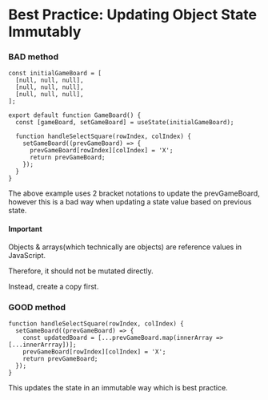 # Best Practice: Updating Object State Immutably

### BAD method
```JSX
const initialGameBoard = [
  [null, null, null],
  [null, null, null],
  [null, null, null],
];

export default function GameBoard() {
  const [gameBoard, setGameBoard] = useState(initialGameBoard);
  
  function handleSelectSquare(rowIndex, colIndex) {
    setGameBoard((prevGameBoard) => {
      prevGameBoard[rowIndex][colIndex] = 'X';
      return prevGameBoard;
    });
  }
}
```
The above example uses 2 bracket notations to update the prevGameBoard, however this is a bad way when updating a state value based on previous state.

#### Important
  Objects & arrays(which technically are objects) are reference values in JavaScript.

  Therefore, it should not be mutated directly. 

  Instead, create a copy first.

  ### GOOD method
```JSX
function handleSelectSquare(rowIndex, colIndex) {
  setGameBoard((prevGameBoard) => {
    const updatedBoard = [...prevGameBoard.map(innerArray => [...innerArrray])];
    prevGameBoard[rowIndex][colIndex] = 'X';
    return prevGameBoard;
  });
}
```
  This updates the state in an immutable way which is best practice.



